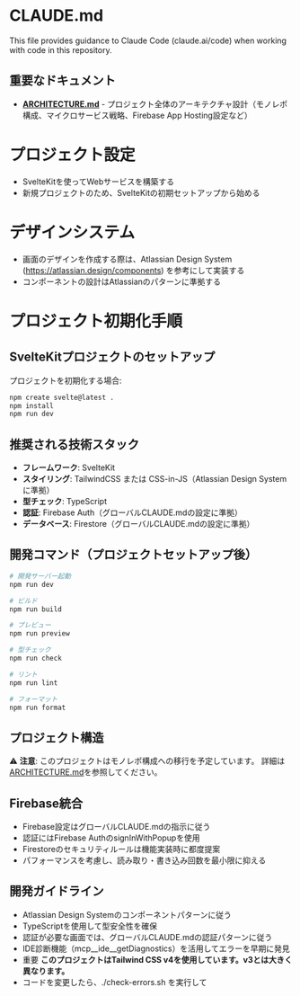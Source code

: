 # CLAUDE.md

This file provides guidance to Claude Code (claude.ai/code) when working with code in this repository.

## 重要なドキュメント
- **[ARCHITECTURE.md](./ARCHITECTURE.md)** - プロジェクト全体のアーキテクチャ設計（モノレポ構成、マイクロサービス戦略、Firebase App Hosting設定など）

# プロジェクト設定
- SvelteKitを使ってWebサービスを構築する
- 新規プロジェクトのため、SvelteKitの初期セットアップから始める

# デザインシステム
- 画面のデザインを作成する際は、Atlassian Design System (https://atlassian.design/components) を参考にして実装する
- コンポーネントの設計はAtlassianのパターンに準拠する

# プロジェクト初期化手順

## SvelteKitプロジェクトのセットアップ
プロジェクトを初期化する場合:
```bash
npm create svelte@latest .
npm install
npm run dev
```

## 推奨される技術スタック
- **フレームワーク**: SvelteKit
- **スタイリング**: TailwindCSS または CSS-in-JS（Atlassian Design Systemに準拠）
- **型チェック**: TypeScript
- **認証**: Firebase Auth（グローバルCLAUDE.mdの設定に準拠）
- **データベース**: Firestore（グローバルCLAUDE.mdの設定に準拠）

## 開発コマンド（プロジェクトセットアップ後）
```bash
# 開発サーバー起動
npm run dev

# ビルド
npm run build

# プレビュー
npm run preview

# 型チェック
npm run check

# リント
npm run lint

# フォーマット
npm run format
```

## プロジェクト構造
⚠️ **注意**: このプロジェクトはモノレポ構成への移行を予定しています。
詳細は[ARCHITECTURE.md](./ARCHITECTURE.md)を参照してください。

## Firebase統合
- Firebase設定はグローバルCLAUDE.mdの指示に従う
- 認証にはFirebase AuthのsignInWithPopupを使用
- Firestoreのセキュリティルールは機能実装時に都度提案
- パフォーマンスを考慮し、読み取り・書き込み回数を最小限に抑える

## 開発ガイドライン
- Atlassian Design Systemのコンポーネントパターンに従う
- TypeScriptを使用して型安全性を確保
- 認証が必要な画面では、グローバルCLAUDE.mdの認証パターンに従う
- IDE診断機能（mcp__ide__getDiagnostics）を活用してエラーを早期に発見
- 重要 **このプロジェクトはTailwind CSS v4を使用しています。v3とは大きく異なります。**
- コードを変更したら、./check-errors.sh を実行して
